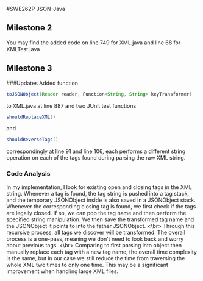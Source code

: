 #SWE262P JSON-Java
## Milestone 2
You may find the added code on line 749 for XML.java and line 68 for XMLTest.java
## Milestone 3
###Updates
Added function
```java
toJSONObject(Reader reader, Function<String, String> keyTransformer)
```
to XML.java at line 887 and two JUnit test functions
```java
shouldReplaceXML()
```
and
```java
shouldReverseTags()
```
correspondingly at line 91 and line 106, each performs a different 
string operation on each of the tags found during parsing the raw XML string.
### Code Analysis
In my implementation, I look for existing open and closing tags in the XML
string. Whenever a tag is found, the tag string is pushed into
a tag stack, and the temporary JSONObject inside is also saved in a
JSONObject stack. Whenever the corresponding closing tag is found, we first check
if the tags are legally closed. If so, we can pop the tag name and then perform the
specified string manipulation. We then save the transformed tag name and the JSONObject
it points to into the father JSONObject. 
<\br>
Through this recursive process, all tags we discover will be transformed. The overall process is a one-pass, meaning we don't
need to look back and worry about previous tags. 
<\br>
Comparing to first parsing into object then manually replace each tag with a new tag name,
the overall time complexity is the same, but in our case we still reduce the time from
traversing the whole XML two times to only one time. This may be a significant improvement
when handling large XML files.
